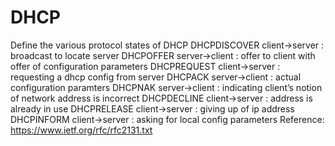 # DHCP

Define the various protocol states of DHCP
DHCPDISCOVER client->server : broadcast to locate server
DHCPOFFER server->client : offer to client with offer of configuration parameters
DHCPREQUEST client->server : requesting a dhcp config from server
DHCPACK server->client : actual configuration paramters
DHCPNAK server->client : indicating client’s notion of network address is incorrect
DHCPDECLINE client->server : address is already in use
DHCPRELEASE client->server : giving up of ip address
DHCPINFORM client->server : asking for local config parameters
Reference: https://www.ietf.org/rfc/rfc2131.txt